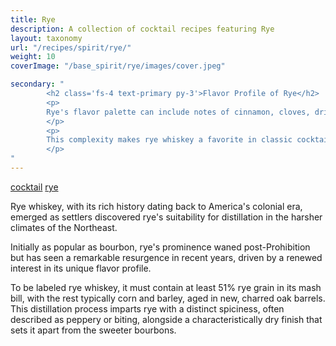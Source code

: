 ```yaml
---
title: Rye
description: A collection of cocktail recipes featuring Rye
layout: taxonomy
url: "/recipes/spirit/rye/"
weight: 10
coverImage: "/base_spirit/rye/images/cover.jpeg"

secondary: "
        <h2 class='fs-4 text-primary py-3'>Flavor Profile of Rye</h2>
        <p>
        Rye's flavor palette can include notes of cinnamon, cloves, dried fruit, and even a hint of herbaceousness, with the aging contributing vanilla, oak, and caramel undertones. 
        </p>
        <p>
        This complexity makes rye whiskey a favorite in classic cocktails like the Manhattan or Old Fashioned, where its bold, grainy profile stands out, marking it as a pivotal player in the modern cocktail renaissance.
        </p>
"
---
```


<a href="/recipes/category/cocktail/" class="badge text-bg-primary text-decoration-none">cocktail</a> 
<a href="/recipes/spirit/rye/" class="badge text-bg-info text-decoration-none">rye</a> 


Rye whiskey, with its rich history dating back to America's colonial era, emerged as settlers discovered rye's suitability for distillation in the harsher climates of the Northeast. 

Initially as popular as bourbon, rye's prominence waned post-Prohibition but has seen a remarkable resurgence in recent years, driven by a renewed interest in its unique flavor profile. 

To be labeled rye whiskey, it must contain at least 51% rye grain in its mash bill, with the rest typically corn and barley, aged in new, charred oak barrels. This distillation process imparts rye with a distinct spiciness, often described as peppery or biting, alongside a characteristically dry finish that sets it apart from the sweeter bourbons. 


